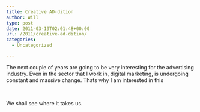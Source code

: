 ```yaml
---
title: Creative AD-dition
author: Will
type: post
date: 2011-03-19T02:01:48+00:00
url: /2011/creative-ad-dition/
categories:
  - Uncategorized

---
```

The next couple of years are going to be very interesting for the advertising industry. Even in the sector that I work in, digital marketing, is undergoing constant and massive change. Thats why I am interested in this

&nbsp; 

We shall see where it takes us.